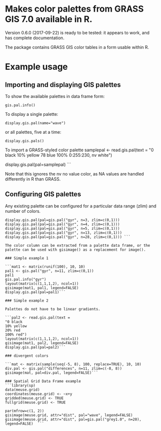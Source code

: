 # Makes color palettes from GRASS GIS 7.0 available in R.

Version 0.6.0 (2017-09-22) is ready to be tested: it appears to work, and has complete documentation.

The package contains GRASS GIS color tables in a form usable within R.

# Example usage

## Importing and displaying GIS palettes

To show the available palettes in data frame form:

```gis.pal.info()```


To display a single palette:

```display.gis.pal(name="wave")```

or all palettes, five at a time:

```display.gis.pals()```

To import a GRASS-styled color palette
samplepal <- read.gis.pal(text =
"0 black
10% yellow
78 blue
100% 0:255:230,
nv white")

display.gis.pal(pal=samplepal) ```


Note that this ignores the nv no value color, as NA values are handled differently in R than GRASS.

## Configuring GIS palettes

Any existing palette can be configured for a particular data range (zlim) and number of colors.

```par(mfrow=c(5,1))
display.gis.pal(pal=gis.pal("gyr", n=3, zlim=c(0,1)))
display.gis.pal(pal=gis.pal("gyr", n=4, zlim=c(0,1)))
display.gis.pal(pal=gis.pal("gyr", n=5, zlim=c(0,1)))
display.gis.pal(pal=gis.pal("gyr", n=13, zlim=c(0,1)))
display.gis.pal(pal=gis.pal("gyr", n=28, zlim=c(0,1))) ```

The color column can be extracted from a palette data frame, or the palette can be used with gisimage() as a replacement for image().

### Simple example 1

```mat1 <- matrix(runif(100), 10, 10)
pal1 <- gis.pal("gyr", n=11, zlim=c(0,1))
pal1
gis.pal.info("gyr")
layout(matrix(c(1,1,1,2), ncol=1))
gisimage(mat1, pal1, legend=FALSE)
display.gis.pal(pal=pal1)```

### Simple example 2

Palettes do not have to be linear gradients.

```pal2 <- read.gis.pal(text =
"0 black
10% yellow
20% red
100% red")
layout(matrix(c(1,1,1,2), ncol=1))
gisimage(mat1, pal2, legend=FALSE)
display.gis.pal(pal=pal2)```

### divergent colors

```mat <- matrix(sample(seq(-5, 8), 100, replace=TRUE), 10, 10)
div.pal <- gis.pal("differences", n=11, zlim=c(-8, 8))
gisimage(mat, pal=div.pal, legend=FALSE)```  

### Spatial Grid Data Frame example
```library(sp)
data(meuse.grid)
coordinates(meuse.grid) <- ~x+y
gridded(meuse.grid) <- TRUE
fullgrid(meuse.grid) <- TRUE

par(mfrow=c(1, 2))
gisimage(meuse.grid, attr="dist", pal="wave", legend=FALSE)
gisimage(meuse.grid, attr="dist", pal=gis.pal("grey1.0", n=20), legend=FALSE)  ```
